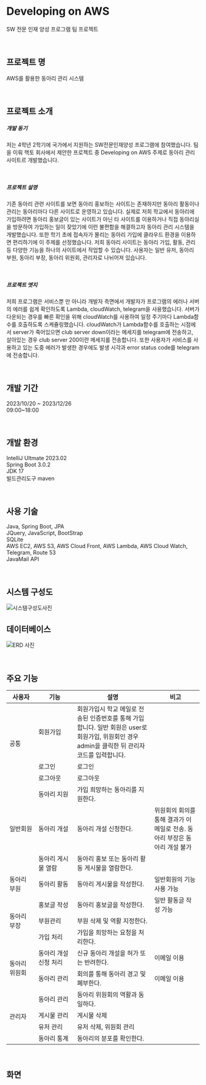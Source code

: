 <h1>Developing on AWS</h1>
<p>SW 전문 인재 양성 프로그램 팀 프로젝트</p>
<br>

<h2>프로젝트 명</h2>
<p>AWS를 활용한 동아리 관리 시스템</p>
<br>

<h2>프로젝트 소개</h2>
<p>	
	<h5>개발 동기</h5>
	저는 4학년 2학기에 국가에서 지원하는 SW전문인재양성 프로그램에 참여했습니다. 
	팀을 이뤄 헥토 회사에서 제안한 프로젝트 중 Developing on AWS 주제로 동아리 관리 사이트르 개발했습니다.
</p>
<br>
<p>
	<h5>프로젝트 설명</h5>
	기존 동아리 관련 사이트를 보면 동아리 홍보하는 사이트는 존재하지만 동아리 활동이나 관리는 동아리마다 다른 사이트로 운영하고 있습니다.
	실제로 저희 학교에서 동아리에 가입하려면 동아리 홍보글이 있는 사이트가 아닌 타 사이트를 이용하거나 직접 동아리실을 방문하여 가입하는 일이 잦았기에 이런 불편함을 해결하고자 동아리 관리 시스템을 개발했습니다.
	또한 학기 초에 접속자가 몰리는 동아리 가입에 클라우드 환경을 이용하면 편리하기에 이 주제를 선정했습니다.
 	저희 동아리 사이트는 동아리 가입, 활동, 관리 등 다양한 기능을 하나의 사이트에서 작업할 수 있습니다.
  	사용자는 일반 유저, 동아리 부원, 동아리 부장, 동아리 위원회, 관리자로 나뉘어져 있습니다.
</p>
<br>
<p>
    	<h5>프로젝트 엣지</h5>
     	저희 프로그램은 서비스뿐 만 아니라 개발자 측면에서 개발자가 프로그램의 에러나 서버의 에러를 쉽게 확인하도록 Lambda, cloudWatch, telegram을 사용했습니다.
      	서버가 다운되는 경우를 빠른 확인을 위해 cloudWatch를 사용하여 일정 주기마다 Lambda함수를 호출하도록 스케쥴링했습니다. 
       	cloudWatch가 Lambda함수를 호출하는 시점에서 server가 죽어있으면 club server down이라는 메세지를 telegram에 전송하고, 살아있는 경우 club server 200이란 메세지를 전송합니다.
	또한 사용자가 서비스를 사용하고 있는 도중 에러가 발생한 경우에도 발생 시각과 error status code를 telegram에 전송합니다.
	

</p>
<br>

<h2>개발 기간</h2>
<p>2023/10/20 ~ 2023/12/26 <br>09:00~18:00</p>
<br>

<h2>개발 환경</h2>
<p>
IntelliJ Ultmate 2023.02 <br>
Spring Boot 3.0.2 <br>
JDK 17 <br>
빌드관리도구 maven
</p>
<br>

<h2>사용 기술</h2>
<p>
	Java, Spring Boot, JPA
	<br>
	JQuery,	JavaScript,	BootStrap
	<br>
 	SQLite
	<br>
	AWS EC2, AWS S3, AWS Cloud Front, AWS Lambda, AWS Cloud Watch, Telegram, Route 53 
	<br>
	JavaMail API
	<br>
</p>
<br>


<h2>시스템 구성도</h2>

![시스템구성도사진](https://github.com/hyun331/ClubProject/assets/162971981/536f6016-5fa5-480e-91f2-977005ac6acf)
<br>

<h2>데이터베이스</h2>

![ERD 사진](https://github.com/hyun331/ClubProject/assets/162971981/91583272-c918-4ada-8f22-20ee9b685d93)

<br>

<h2>주요 기능</h2>

<table>
<tr>
	<th width="15%">사용자</th>
	<th width="20%">기능</th>
	<th width="40%">설명</th>
	<th width="25%">비고</th>
</tr>


<tbody>
	<tr>
		<td rowspan="3">공통</td>
		<td>회원가입</td>
		<td>회원가입시 학교 메일로 전송된 인증번호를 통해 가입합니다. 일반 회원은 user로 회원가입, 위원회인 경우 admin을 클릭한 뒤 관리자 코드를 입력합니다.</td>
		<td></td>
	</tr>
	<tr>
		<td>로그인</td>
		<td>로그인</td>
		<td></td>
	</tr>
	<tr>
		<td>로그아웃</td>
		<td>로그아웃</td>
		<td></td>
	</tr>
	<tr>
		<td rowspan = "3">일반회원</td>
		<td>동아리 지원</td>
		<td>가입 희망하는 동아리를 지원한다.</td>
		<td></td>
	</tr>
	<tr>
		<td>동아리 개설</td>
		<td>동아리 개설 신청한다.</td>
		<td>위원회의 회의를 통해 결과가 이메일로 전송. 동아리 부장은 동아리 개설 불가</td>
	</tr>
	<tr>
		<td>동아리 게시물 열람</td>
		<td>동아리 홍보 또는 동아리 활동 게시물을 열람한다.</td>
		<td></td>
	</tr>
	<tr>
		<td>동아리 부원</td>
		<td>동아리 활동</td>
		<td>동아리 게시물을 작성한다.</td>
		<td>일반회원의 기능 사용 가능</td>
	</tr>
 	<tr>
		<td rowspan = "3">동아리 부장</td>
  		<td>홍보글 작성</td>
		<td>동아리 홍보글을 작성한다.</td>
		<td>일반 활동글 작성 가능</td>
	</tr>
 	<tr>
  		<td>부원관리</td>
		<td>부원 삭제 및 역활 지정한다.</td>
		<td></td>
	</tr>
 	<tr>
  		<td>가입 처리</td>
		<td>가입을 희망하는 요청을 처리한다.</td>
		<td></td>
	</tr>
	<tr>
		<td rowspan = "2">동아리 위원회</td>
		<td>동아리 개설 신청 처리</td>
		<td>신규 동아리 개설을 허가 또는 반려한다.</td>
		<td>이메일 이용</td>
	</tr>
	<tr>
		<td>동아리 관리</td>
		<td>회의를 통해 동아리 경고 및 폐부한다.</td>
		<td>이메일 이용</td>
	</tr>
 	<tr>
		<td rowspan="4">관리자</td>
		<td>동아리 관리</td>
		<td>동아리 위원회의 역활과 동일하다.</td>
  		<td></td>
	</tr>
	<tr>
		<td>게시물 관리</td>
		<td>게시물 삭제</td>
		<td></td>
	</tr>
	<tr>
		<td>유저 관리</td>
		<td>유저 삭제, 위원회 관리</td>
		<td></td>
	</tr>
 	<tr>
		<td>동아리 통계</td>
		<td>동아리의 분포를 확인한다.</td>
		<td></td>
	</tr>
</tbody>

</table>
<br>

<h2>화면</h2>
<p></p>
<br>
